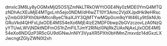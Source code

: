 dmxlc3M6Ly8yOGMxMjQ5OS1jZmNkLTRkOWYtOGE4Ny0zMDE0YmQ4MTQzNDhAcXEuMjE4MTgxLnh5ejo0NDM/dHlwZT10Y3Amc2VjdXJpdHk9eHRscyZmbG93PXh0bHMtcnByeC1kaXJlY3QjMTYwMQp0cm9qYW46Ly9tSkNUbGRuVkd4QHFxLjIxODE4MS54eXo6MjE4IzE2MDF0bwp2bGVzczovLzA0NzQyYTUwLWVjNDktNDFmOS1hZmFlLTJmY2RlNzI0NjRkZUAxNjAxLjIxODE4MS54eXo6NDQzP3R5cGU9dGNwJnNlY3VyaXR5PXh0bHMmZmxvdz14dGxzLXJwcngtZGlyZWN0I2xh
